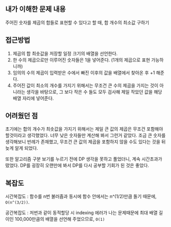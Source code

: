 ## 내가 이해한 문제 내용

주어진 숫자를 제곱의 합들로 표현할 수 있다고 할 때, 합 개수의 최소값 구하기



## 접근방법

1. 제곱의 합 최솟값을 저장할 일정 크기의 배열을 선언한다.
2. 한 수의 제곱으로만 이루어진 숫자들은 1을 넣어준다. (1개의 제곱으로 표현 가능하니까)
3. 임의의 수의 제곱이 입력받은 수에서 빠진 이후의 값을 배열에서 찾아온 후 +1 해준다.
4. 주어진 값이 최소의 개수를 가지기 위해서는 무조건 큰 수의 제곱을 가지는 것이 아니라는 생각을 바탕으로, 그 보다 작은 수 들도 모두 검사해 제일 작았던 값을 해당 배열 자리에 넣어준다.



## 어려웠던 점

초기에는 합의 개수가 최솟값을 가지기 위해서는 제일 큰 값의 제곱은 무조건 포함해야 할것이라고 생각했었다. 너무 낮은 숫자들만 계산해 봐서 그런거 같았다. 조금 큰 숫자를 생각해보니 반례가 존재했고, 무조건 큰 값의 제곱을 포함하지 않을 수도 있다는 것을 뒤늦게 알게 되었다.

또한 알고리즘 구분 보기를 누르기 전에 DP 생각을 못하고 풀었더니, 계속 시간초과가 떴었다. DP를 굉장히 오랜만에 봐서 DP를 다시 공부할 기회가 된 것은 좋았다.



## 복잡도

시간복잡도 : 함수를 n번 불러줌과 동시에 함수 안에서는 n^(1/2)만큼 돌기 때문에, `O(n^(3/2))`.

공간복잡도 : 저번과 같이 동적할당 시 indexing 에러가 나는 문제때문에 최대 배열 길이인 100,000만큼의 배열을 선언해 주었으므로, `O(1)`

